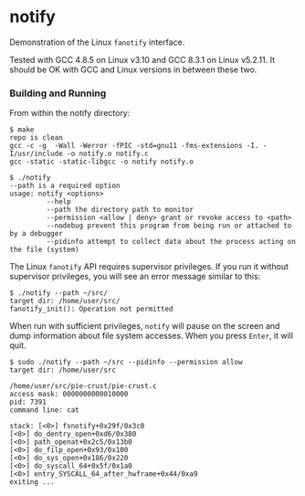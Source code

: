 # notify

Demonstration of the Linux `fanotify` interface.

Tested with GCC 4.8.5 on Linux v3.10 and GCC 8.3.1 on Linux v5.2.11. It should be OK with GCC and Linux versions in between these two.

### Building and Running

From within the notify directory:

```
$ make
repo is clean
gcc -c -g  -Wall -Werror -fPIC -std=gnu11 -fms-extensions -I. -I/usr/include -o notify.o notify.c
gcc -static -static-libgcc -o notify notify.o
```

```
$ ./notify
--path is a required option
usage: notify <options>
         --help
         --path the directory path to monitor
         --permission <allow | deny> grant or revoke access to <path>
         --nodebug prevent this program from being run or attached to by a debugger
         --pidinfo attempt to collect data about the process acting on the file (system)
```
The Linux `fanotify` API requires supervisor privileges. If you run it without supervisor privileges, you will see an error message similar to this:

```
$ ./notify --path ~/src/
target dir: /home/user/src/
fanotify_init(): Operation not permitted
```
When run with sufficient privileges, `notify` will pause on the screen and dump information about file system accesses. When you press `Enter`, it will quit.

```
$ sudo ./notify --path ~/src --pidinfo --permission allow
target dir: /home/user/src

/home/user/src/pie-crust/pie-crust.c
access mask: 0000000000010000
pid: 7391
command line: cat

stack: [<0>] fsnotify+0x29f/0x3c0
[<0>] do_dentry_open+0xd6/0x380
[<0>] path_openat+0x2c5/0x13b0
[<0>] do_filp_open+0x93/0x100
[<0>] do_sys_open+0x186/0x220
[<0>] do_syscall_64+0x5f/0x1a0
[<0>] entry_SYSCALL_64_after_hwframe+0x44/0xa9
exiting ...
```

